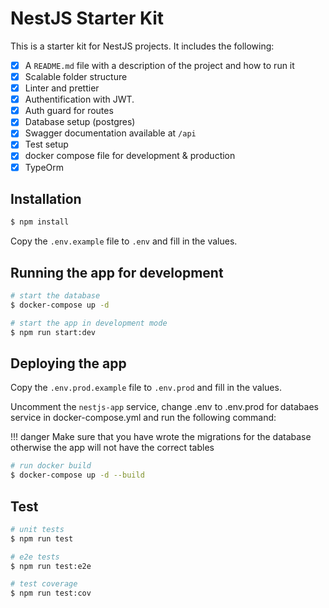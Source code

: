 # NestJS Starter Kit

This is a starter kit for NestJS projects. It includes the following:

- [x] A `README.md` file with a description of the project and how to run it
- [x] Scalable folder structure
- [x] Linter and prettier
- [x] Authentification with JWT.
- [x] Auth guard for routes
- [x] Database setup (postgres)
- [x] Swagger documentation available at `/api`
- [x] Test setup
- [x] docker compose file for development & production
- [x] TypeOrm

## Installation

```bash
$ npm install
```

Copy the `.env.example` file to `.env` and fill in the values.

## Running the app for development

```bash
# start the database
$ docker-compose up -d

# start the app in development mode
$ npm run start:dev
```

## Deploying the app

Copy the `.env.prod.example` file to `.env.prod` and fill in the values.

Uncomment the `nestjs-app` service, change .env to .env.prod for databaes service in docker-compose.yml and run the following command:

!!! danger Make sure that you have wrote the migrations for the database otherwise the app will not have the correct tables

```bash
# run docker build
$ docker-compose up -d --build
```

## Test

```bash
# unit tests
$ npm run test

# e2e tests
$ npm run test:e2e

# test coverage
$ npm run test:cov
```
